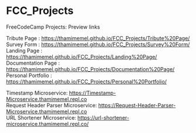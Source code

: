 # FCC_Projects
FreeCodeCamp Projects:         Preview links  
  
Tribute Page        :          https://thamimemel.github.io/FCC_Projects/Tribute%20Page/  
Survey Form         :          https://thamimemel.github.io/FCC_Projects/Survey%20Form/  
Landing Page        :          https://thamimemel.github.io/FCC_Projects/Landing%20Page/  
Documentation Page  :          https://thamimemel.github.io/FCC_Projects/Documentation%20Page/  
Personal Portfolio  :          https://thamimemel.github.io/FCC_Projects/Personal%20Portfolio/    


Timestamp Microservice:			https://Timestamp-Microservice.thamimemel.repl.co  
Request Header Parser Microservice:	https://Request-Header-Parser-Microservice.thamimemel.repl.co  
URL Shortener Microservice:		https://url-shortener-microservice.thamimemel.repl.co/  
